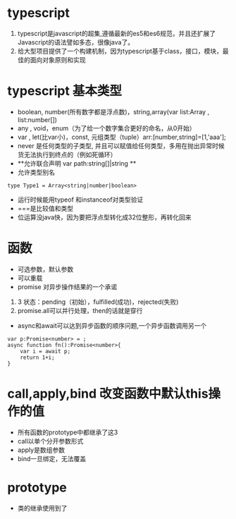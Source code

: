# typescript
1. typescript是javascript的超集,遵循最新的es5和es6规范，并且还扩展了Javascript的语法譬如多态，很像java了。
2. 给大型项目提供了一个构建机制，因为typescript基于class，接口，模块，最佳的面向对象原则和实现

# typescript 基本类型
- boolean, number(所有数字都是浮点数)，string,array(var list:Array<number> , list:number[])
- any , void，enum（为了给一个数字集合更好的命名，从0开始）
- var , let(比var小)，const,    元组类型（tuple）arr:[number,string]=[1,'aaa'];
- never 是任何类型的子类型, 并且可以赋值给任何类型，多用在抛出异常时候货无法执行到终点的（例如死循环）
- **允许联合声明 var path:string[]|string **
- 允许类型别名
```
type Type1 = Array<string|number|boolean>
```
- 运行时候能用typeof 和instanceof对类型验证
- ===是比较值和类型
- 位运算没java快，因为要把浮点型转化成32位整形，再转化回来

# 函数
- 可选参数，默认参数
- 可以重载
- promise 对异步操作结果的一个承诺
1. 3 状态：pending（初始），fulfilled(成功)，rejected(失败)
2. promise.all可以并行处理，then的话就是穿行
- async和await可以达到异步函数的顺序问题,一个异步函数调用另一个
```
var p:Promise<number> = ;
async function fn():Promise<number>{
    var i = await p;
    return 1+i;
}
```

# call,apply,bind 改变函数中默认this操作的值
- 所有函数的prototype中都继承了这3
- call以单个分开参数形式
- apply是数组参数
- bind一旦绑定，无法覆盖

# prototype
- 类的继承使用到了